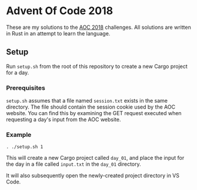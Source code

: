 # Advent Of Code 2018

These are my solutions to the [AOC 2018](https://adventofcode.com/2018/) challenges. All solutions are written in Rust in an attempt to learn the language.

## Setup

Run `setup.sh` from the root of this repository to create a new Cargo project for a day.

### Prerequisites

`setup.sh` assumes that a file named `session.txt` exists in the same directory. The file should contain the session cookie used by the AOC website. You can find this by examining the GET request executed when requesting a day's input from the AOC website.

### Example

```
. ./setup.sh 1
```

This will create a new Cargo project called `day_01`, and place the input for the day in a file called `input.txt` in the `day_01` directory.

It will also subsequently open the newly-created project directory in VS Code.
